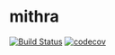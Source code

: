 mithra
======

[![Build Status](https://travis-ci.org/tutorcruncher/mithra.svg?branch=master)](https://travis-ci.org/tutorcruncher/mithra)
[![codecov](https://codecov.io/gh/tutorcruncher/mithra/branch/master/graph/badge.svg)](https://codecov.io/gh/tutorcruncher/mithra)
